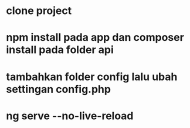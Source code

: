 # 
# clone project 
# npm install pada app dan composer install pada folder api
# tambahkan folder config lalu ubah settingan config.php
# ng serve --no-live-reload

